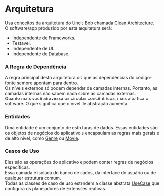 # Arquitetura

Usa conceitos da arquitetura do Uncle Bob chamada [Clean Architecture]. <br />
O software/app produzido por esta arquitetura será:

* Independente de Frameworks.
* Testavel.
* Independente de UI.
* Independente de Database.

### A Regra de Dependência

A regra principal desta arquitetura diz que as dependências do código-fonte sempre apontam para dentro. <br />
Os níveis externos só podem depender de camadas internas. Portanto, as camadas internas não sabem nada sobre as camadas externas. <br />
Quanto mais você atravessa os círculos concêntricos, mais alto fica o software. O que significa que o nível de abstração aumenta.

### Entidades

Uma entidade é um conjunto de estruturas de dados. Essas entidades são os objetos de negócios do aplicativo e encapsulam as regras mais gerais e de alto nível, como [Genre] ou [Movie].

### Casos de Uso

Eles são as operações do aplicativo e podem conter regras de negócios específicas. <br />
Essa camada é isolada do banco de dados, da interface do usuário ou de qualquer estrutura comum. <br />
Todas as classes de caso de uso estendem a classe abstrata [UseCase] que configura os planejadores de Extensões reativas. <br />

[UseCase]: domain/src/main/kotlin/br/diones/domain/UseCase.kt "Classe Use Case"
[Clean Architecture]: https://8thlight.com/blog/uncle-bob/2012/08/13/the-clean-architecture.html "The Clean Architecture by Robert C. Martin"
[Genre]: domain/src/main/kotlin/br/diones/domain/entity/Genre.kt "Entidade Genre"
[Movie]: domain/src/main/kotlin/br/diones/domain/entity/Movie.kt "Entidade Movie"
